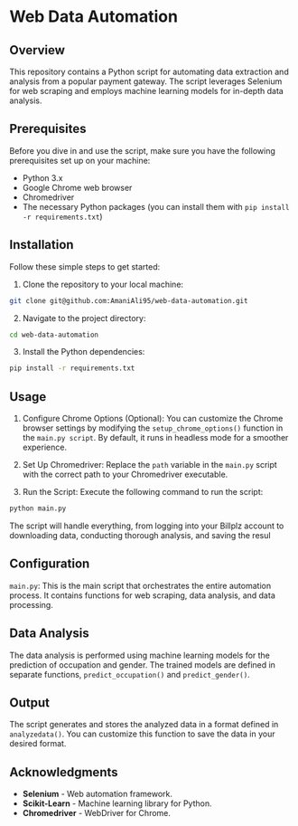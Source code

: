 # Web Data Automation
## Overview
This repository contains a Python script for automating data extraction and analysis from a popular payment gateway. The script leverages Selenium for web scraping and employs machine learning models for in-depth data analysis.

## Prerequisites
Before you dive in and use the script, make sure you have the following prerequisites set up on your machine:
- Python 3.x
- Google Chrome web browser
- Chromedriver
- The necessary Python packages (you can install them with ```pip install -r requirements.txt```)

## Installation
Follow these simple steps to get started:
1. Clone the repository to your local machine:
```bash
git clone git@github.com:AmaniAli95/web-data-automation.git
```
2. Navigate to the project directory:
```bash
cd web-data-automation
```
3. Install the Python dependencies:
```bash
pip install -r requirements.txt
```

## Usage
1. Configure Chrome Options (Optional):
You can customize the Chrome browser settings by modifying the ```setup_chrome_options()``` function in the ```main.py script```. By default, it runs in headless mode for a smoother experience.

2. Set Up Chromedriver:
Replace the `path` variable in the ```main.py``` script with the correct path to your Chromedriver executable.

3. Run the Script:
Execute the following command to run the script:
```bash
python main.py
```
The script will handle everything, from logging into your Billplz account to downloading data, conducting thorough analysis, and saving the resul

## Configuration
```main.py```: This is the main script that orchestrates the entire automation process. It contains functions for web scraping, data analysis, and data processing.

## Data Analysis
The data analysis is performed using machine learning models for the prediction of occupation and gender. The trained models are defined in separate functions, ```predict_occupation()``` and ```predict_gender()```.

## Output
The script generates and stores the analyzed data in a format defined in ```analyzedata()```. You can customize this function to save the data in your desired format.

## Acknowledgments
- **Selenium** - Web automation framework.
- **Scikit-Learn** - Machine learning library for Python.
- **Chromedriver** - WebDriver for Chrome.
